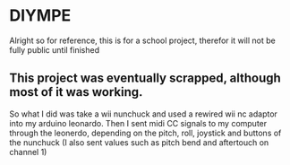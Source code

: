 # DIYMPE

Alright so for reference, this is for a school project, therefor it will not be fully public until finished


This project was eventually scrapped, although most of it was working. 
----
So what I did was take a wii nunchuck and used a rewired wii nc adaptor into my arduino leonardo.
Then I sent midi CC signals to my computer through the leonerdo, depending on the pitch, roll, joystick and buttons of the nunchuck
(I also sent values such as pitch bend and aftertouch on channel 1)
